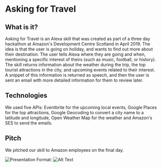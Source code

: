 # Asking for Travel

## What is it?

Asking for Travel is an Alexa skill that was created as part of a three day hackathon at Amazon's Development Centre Scotland in April 2019. The idea is that the user is going on holiday, and wants to find out more about their destination. The user tells Alexa where they are going and when, mentioning a specific interest of theirs (such as music, football, or history). The skill returns information about the weather during the trip, the top tourist attractions in the city, and upcoming events related to their interest. A snippet of this information is returned as speech, and then the user is sent an email with more detailed information for them to review later.

## Technologies

We used five APIs: Eventbrite for the upcoming local events, Google Places for the top attractions, Google Geocoding to convert a city name to a latitude and longitude, Open Weather Map for the weather and Amazon's SES to send the emails.

## Pitch

We pitched our skill to Amazon employees on the final day.

![Presentation](/downloads/IMG_20190418_165450.jpg)
Format: ![Alt Text](url)
